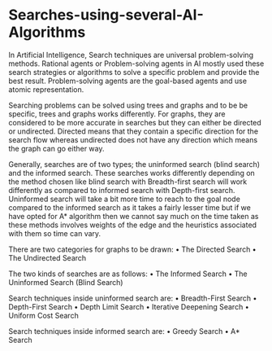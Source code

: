 # Searches-using-several-AI-Algorithms
In Artificial Intelligence, Search techniques are universal problem-solving methods. Rational agents or Problem-solving agents in AI mostly used these search strategies or algorithms to solve a specific problem and provide the best result. Problem-solving agents are the goal-based agents and use atomic representation.

Searching problems can be solved using trees and graphs and to be be specific, trees and graphs works differently. For graphs, they are considered to be more accurate in searches but they can either be directed or undirected. Directed means that they contain a specific direction for the search flow whereas undirected does not have any direction which means the graph can go either way.

Generally, searches are of two types; the uninformed search (blind search) and the informed search. These searches works differently depending on the method chosen like blind search with Breadth-first search will work differently as compared to informed search with Depth-first search. Uninformed search will take a bit more time to reach to the goal node compared to the informed search as it takes a fairly lesser time but if we have opted for A* algorithm then we cannot say much on the time taken as these methods involves weights of the edge and the heuristics associated with them so time can vary.

There are two categories for graphs to be drawn:
•	The Directed Search
•	The Undirected Search  

The two kinds of searches are as follows:
•	The Informed Search
•	The Uninformed Search (Blind Search)  

Search techniques inside uninformed search are:
•	Breadth-First Search
•	Depth-First Search
•	Depth Limit Search
•	Iterative Deepening Search
•	Uniform Cost Search




Search techniques inside informed search are:
•	Greedy Search
•	A* Search
